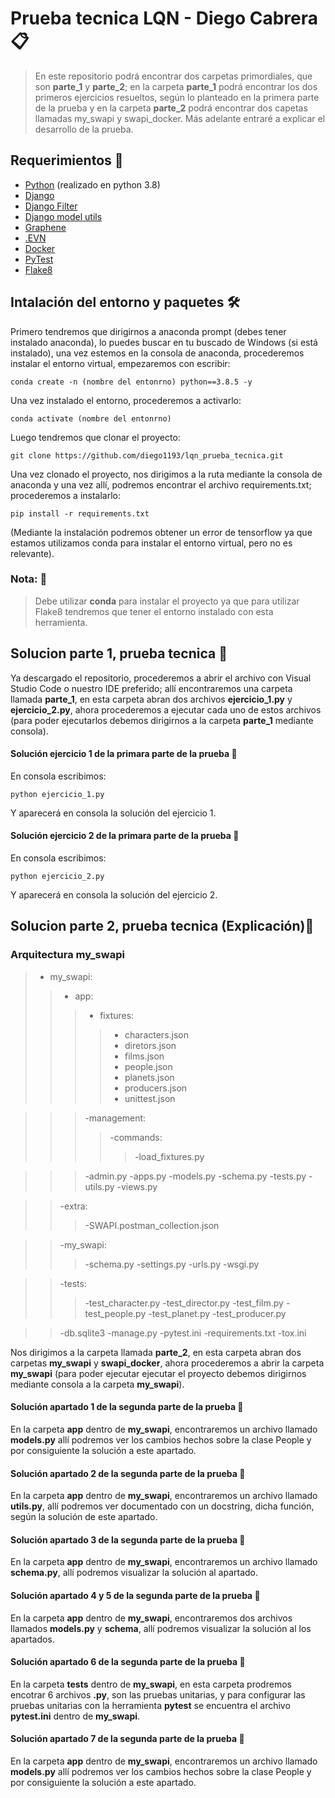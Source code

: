 # Prueba tecnica LQN - Diego Cabrera 📋

> En este repositorio podrá encontrar dos carpetas primordiales, que son **parte_1** y **parte_2**; en la carpeta **parte_1** podrá encontrar los dos primeros ejercicios resueltos, según lo planteado en la primera parte de la prueba y en la carpeta **parte_2** podrá encontrar dos capetas llamadas my_swapi y swapi_docker. Más adelante entraré a explicar el desarrollo de la prueba.

## Requerimientos 📔
* [Python](https://www.python.org/) (realizado en python 3.8)
* [Django](https://github.com/django/django)
* [Django Filter](https://github.com/carltongibson/django-filter)
* [Django model utils](https://github.com/jazzband/django-model-utils)
* [Graphene](https://github.com/graphql-python/graphene-django)
* [.EVN](https://github.com/theskumar/python-dotenv)
* [Docker](https://docs.docker.com/desktop/windows/install/)
* [PyTest](https://docs.pytest.org/en/6.2.x/getting-started.html)
* [Flake8](https://ichi.pro/es/que-es-flake8-y-por-que-deberiamos-usarlo-202979474961394)
## Intalación del entorno y paquetes 🛠️

Primero tendremos que dirigirnos a anaconda prompt (debes tener instalado anaconda), lo puedes buscar en tu buscado de Windows (si está instalado), una vez estemos en la consola de anaconda, procederemos instalar el entorno virtual, empezaremos con escribir:
```
conda create -n (nombre del entonrno) python==3.8.5 -y
```
Una vez instalado el entorno, procederemos a activarlo:
```
conda activate (nombre del entonrno)
```
Luego tendremos que clonar el proyecto:
```
git clone https://github.com/diego1193/lqn_prueba_tecnica.git
```
Una vez clonado el proyecto, nos dirigimos a la ruta mediante la consola de anaconda y una vez allí, podremos encontrar el archivo requirements.txt; procederemos a instalarlo:
```
pip install -r requirements.txt
```
(Mediante la instalación podremos obtener un error de tensorflow ya que estamos utilizamos conda para instalar el entorno virtual, pero no es relevante).

### Nota: 📢
> Debe utilizar **conda** para instalar el proyecto ya que para utilizar Flake8 tendremos que tener el entorno instalado con esta herramienta.

## Solucion parte 1, prueba tecnica 🚀

Ya descargado el repositorio, procederemos a abrir el archivo con Visual Studio Code o nuestro IDE preferido; allí encontraremos una carpeta llamada **parte_1**, en esta carpeta abran dos archivos **ejercicio_1.py** y **ejercicio_2.py**, ahora procederemos a ejecutar cada uno de estos archivos (para poder ejecutarlos debemos dirigirnos a la carpeta **parte_1** mediante consola).

#### Solución ejercicio 1 de la primara parte de la prueba 📝

En consola escribimos:
```
python ejercicio_1.py
```
Y aparecerá en consola la solución del ejercicio 1.

#### Solución ejercicio 2 de la primara parte de la prueba 📝

En consola escribimos:
```
python ejercicio_2.py
```
Y aparecerá en consola la solución del ejercicio 2.

## Solucion parte 2, prueba tecnica (Explicación)🚀

### Arquitectura **my_swapi**

>* my_swapi:
>> * app:
>>>* fixtures:
>>>>- characters.json</br>
>>>>- diretors.json</br>
>>>>- films.json</br>
>>>>- people.json</br>
>>>>- planets.json</br>
>>>>- producers.json</br>
>>>>- unittest.json</br>

>>>-management:</br>
>>>>-commands:
>>>>>-load_fixtures.py

>>>-admin.py
>>>-apps.py
>>>-models.py
>>>-schema.py
>>>-tests.py
>>>-utils.py
>>>-views.py

>>-extra:
>>>-SWAPI.postman_collection.json

>>-my_swapi:
>>>-schema.py
>>>-settings.py
>>>-urls.py
>>>-wsgi.py

>>-tests:
>>>-test_character.py
>>>-test_director.py
>>>-test_film.py
>>>-test_people.py
>>>-test_planet.py
>>>-test_producer.py

>>-db.sqlite3
>>-manage.py
>>-pytest.ini
>>-requirements.txt
>>-tox.ini

Nos dirigimos a la carpeta llamada **parte_2**, en esta carpeta abran dos carpetas **my_swapi** y **swapi_docker**, ahora procederemos a abrir la carpeta **my_swapi** (para poder ejecutar ejecutar el proyecto debemos dirigirnos mediante consola a la carpeta **my_swapi**).

#### Solución apartado 1 de la segunda parte de la prueba 📝

En la carpeta **app** dentro de **my_swapi**, encontraremos un archivo llamado **models.py** allí podremos ver los cambios hechos sobre la clase People y por consiguiente la solución a este apartado.

#### Solución apartado 2 de la segunda parte de la prueba 📝

En la carpeta **app** dentro de **my_swapi**, encontraremos un archivo llamado **utils.py**, allí podremos ver documentado con un docstring, dicha función, según la solución de este apartado.

#### Solución apartado 3 de la segunda parte de la prueba 📝

En la carpeta **app** dentro de **my_swapi**, encontraremos un archivo llamado **schema.py**, allí podremos visualizar la solución al apartado.

#### Solución apartado 4 y 5 de la segunda parte de la prueba 📝

En la carpeta **app** dentro de **my_swapi**, encontraremos dos archivos llamados **models.py** y **schema**, allí podremos visualizar la solución al los apartados.

#### Solución apartado 6 de la segunda parte de la prueba 📝
En la carpeta **tests** dentro de **my_swapi**, en esta carpeta prodremos encotrar 6 archivos **.py**, son las pruebas unitarias, y para configurar las pruebas unitarias con la herramienta **pytest** se encuentra el archivo **pytest.ini** dentro de **my_swapi**.

#### Solución apartado 7 de la segunda parte de la prueba 📝
En la carpeta **app** dentro de **my_swapi**, encontraremos un archivo llamado **models.py** allí podremos ver los cambios hechos sobre la clase People y por consiguiente la solución a este apartado.

